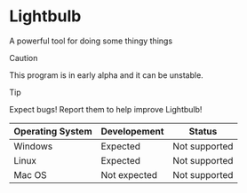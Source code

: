 # Lightbulb
A powerful tool for doing some thingy things

> [!CAUTION]
> This program is in early alpha and it can be unstable.

> [!TIP]  
> Expect bugs! Report them to help improve Lightbulb!

| Operating System  | Developement | Status        |
|-------------------|--------------|---------------|
| Windows           | Expected     | Not supported |
| Linux             | Expected     | Not supported |
| Mac OS            | Not expected | Not supported |
